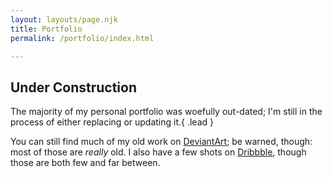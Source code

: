 ```yaml
---
layout: layouts/page.njk
title: Portfolio
permalink: /portfolio/index.html

---
```


## Under Construction

The majority of my personal portfolio was woefully out-dated; I'm still in the process of either replacing or updating it.{ .lead }

You can still find much of my old work on [DeviantArt](https://rthaut.deviantart.com); be warned, though: most of those are *really* old. I also have a few shots on [Dribbble](https://dribbble.com/rthaut), though those are both few and far between.